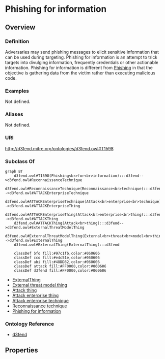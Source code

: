 # Phishing for information

## Overview

### Definition
Adversaries may send phishing messages to elicit sensitive information that can be used during targeting. Phishing for information is an attempt to trick targets into divulging information, frequently credentials or other actionable information. Phishing for information is different from [Phishing](https://attack.mitre.org/techniques/T1566) in that the objective is gathering data from the victim rather than executing malicious code.

### Examples
Not defined.

### Aliases
Not defined.

### URI
http://d3fend.mitre.org/ontologies/d3fend.owl#T1598

### Subclass Of
```mermaid
graph BT
    d3fend.owl#T1598(Phishing<br>for<br>information):::d3fend-->d3fend.owl#ReconnaissanceTechnique
    d3fend.owl#ReconnaissanceTechnique(Reconnaissance<br>technique):::d3fend-->d3fend.owl#ATTACKEnterpriseTechnique
    d3fend.owl#ATTACKEnterpriseTechnique(Attack<br>enterprise<br>technique):::d3fend-->d3fend.owl#ATTACKEnterpriseThing
    d3fend.owl#ATTACKEnterpriseThing(Attack<br>enterprise<br>thing):::d3fend-->d3fend.owl#ATTACKThing
    d3fend.owl#ATTACKThing(Attack<br>thing):::d3fend-->d3fend.owl#ExternalThreatModelThing
    d3fend.owl#ExternalThreatModelThing(External<br>threat<br>model<br>thing):::d3fend-->d3fend.owl#ExternalThing
    d3fend.owl#ExternalThing(ExternalThing):::d3fend
    
    classDef bfo fill:#97c1fb,color:#060606
    classDef cco fill:#e4c51e,color:#060606
    classDef abi fill:#48DD82,color:#060606
    classDef attack fill:#FF0000,color:#060606
    classDef d3fend fill:#FF0000,color:#060606
```

- [ExternalThing](/docs/ontology/reference/model/ExternalThing/ExternalThing.md)
- [External threat model thing](/docs/ontology/reference/model/ExternalThing/External%20threat%20model%20thing/External%20threat%20model%20thing.md)
- [Attack thing](/docs/ontology/reference/model/ExternalThing/External%20threat%20model%20thing/Attack%20thing/Attack%20thing.md)
- [Attack enterprise thing](/docs/ontology/reference/model/ExternalThing/External%20threat%20model%20thing/Attack%20thing/Attack%20enterprise%20thing/Attack%20enterprise%20thing.md)
- [Attack enterprise technique](/docs/ontology/reference/model/ExternalThing/External%20threat%20model%20thing/Attack%20thing/Attack%20enterprise%20thing/Attack%20enterprise%20technique/Attack%20enterprise%20technique.md)
- [Reconnaissance technique](/docs/ontology/reference/model/ExternalThing/External%20threat%20model%20thing/Attack%20thing/Attack%20enterprise%20thing/Attack%20enterprise%20technique/Reconnaissance%20technique/Reconnaissance%20technique.md)
- [Phishing for information](/docs/ontology/reference/model/ExternalThing/External%20threat%20model%20thing/Attack%20thing/Attack%20enterprise%20thing/Attack%20enterprise%20technique/Reconnaissance%20technique/Phishing%20for%20information/Phishing%20for%20information.md)


### Ontology Reference
- [d3fend](http://d3fend.mitre.org/ontologies/d3fend.owl#)

## Properties
